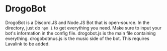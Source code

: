 # DrogoBot
 
 DrogoBot is a Discord.JS and Node.JS Bot that is open-source. 
 In the directory, just do `npm i` to get everything you need.
 Make sure to input your bot's information in the config file. 
 drogobot.js is the main file containing everything.
 drogobotmus.js is the music side of the bot. This requires Lavalink to be added.